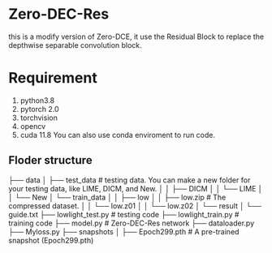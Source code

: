 # Zero-DEC-Res
this is a modify version of Zero-DCE, it use the Residual Block to replace the depthwise separable convolution block. 
# Requirement
1. python3.8
2. pytorch 2.0
3. torchvision
4. opencv
5. cuda 11.8
You can also use conda enviroment to run code.
## Floder structure
├── data
│   ├── test_data # testing data. You can make a new folder for your testing data, like LIME, DICM, and New.
│   │   ├── DICM 
│   │   └── LIME
│   │   └── New
│   └── train_data 
│   │   ├── low 
│   │        ├── low.zip # The compressed dataset. 
│   │        └── low.z01
│   │        └──  low.z02
│   └── result
│         └── guide.txt
├── lowlight_test.py # testing code
├── lowlight_train.py # training code
├── model.py # Zero-DEC-Res network
├── dataloader.py
├── Myloss.py
├── snapshots
│   ├── Epoch299.pth #  A pre-trained snapshot (Epoch299.pth)

